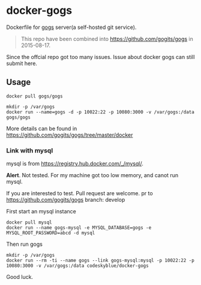 docker-gogs
===========

Dockerfile for [gogs](http://gogs.io) server(a self-hosted git service).

>This repo have been combined into <https://github.com/gogits/gogs> in 2015-08-17.

Since the offcial repo got too many issues. Issue about docker gogs can still submit here.

## Usage
```
docker pull gogs/gogs

mkdir -p /var/gogs
docker run --name=gogs -d -p 10022:22 -p 10080:3000 -v /var/gogs:/data gogs/gogs
```

More details can be found in <https://github.com/gogits/gogs/tree/master/docker>

### Link with mysql
mysql is from <https://registry.hub.docker.com/_/mysql/>.

**Alert**. Not tested. For my machine got too low memory, and canot run mysql. 

If you are interested to test. Pull request are welcome. pr to <https://github.com/gogits/gogs> branch: develop

First start an mysql instance

	docker pull mysql
	docker run --name gogs-mysql -e MYSQL_DATABASE=gogs -e MYSQL_ROOT_PASSWORD=abcd -d mysql

Then run gogs

	mkdir -p /var/gogs
	docker run --rm -ti --name gogs --link gogs-mysql:mysql -p 10022:22 -p 10080:3000 -v /var/gogs:/data codeskyblue/docker-gogs

Good luck.

